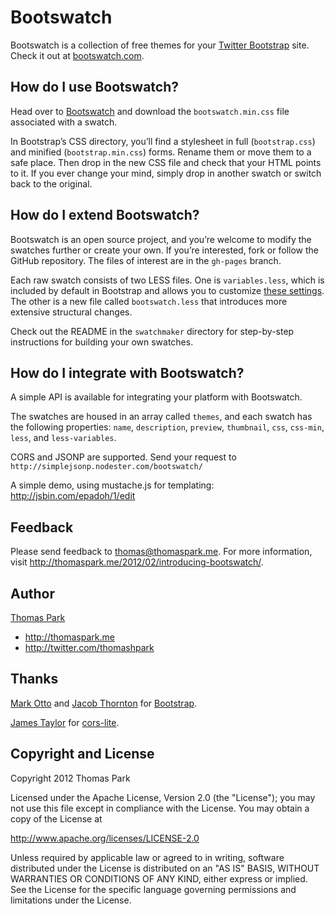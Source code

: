 Bootswatch
==========

Bootswatch is a collection of free themes for your [Twitter Bootstrap](http://twitter.github.com/bootstrap/) site. Check it out at [bootswatch.com](http://bootswatch.com).

How do I use Bootswatch?
-----
Head over to [Bootswatch](http://bootswatch.com) and download the `bootswatch.min.css` file associated with a swatch.

In Bootstrap’s CSS directory, you’ll find a stylesheet in full (`bootstrap.css`) and minified (`bootstrap.min.css`) forms. Rename them or move them to a safe place. Then drop in the new CSS file and check that your HTML points to it. If you ever change your mind, simply drop in another swatch or switch back to the original.

How do I extend Bootswatch?
------
Bootswatch is an open source project, and you’re welcome to modify the swatches further or create your own. If you’re interested, fork or follow the GitHub repository. The files of interest are in the `gh-pages` branch.

Each raw swatch consists of two LESS files. One is `variables.less`, which is included by default in Bootstrap and allows you to customize [these settings](http://twitter.github.com/bootstrap/less.html#variables). The other is a new file called `bootswatch.less` that introduces more extensive structural changes.

Check out the README in the `swatchmaker` directory for step-by-step instructions for building your own swatches.

How do I integrate with Bootswatch?
-----

A simple API is available for integrating your platform with Bootswatch.

The swatches are housed in an array called `themes`, and each swatch has the following properties:  `name`, `description`, `preview`, `thumbnail`, `css`, `css-min`, `less`, and `less-variables`.

CORS and JSONP are supported. Send your request to `http://simplejsonp.nodester.com/bootswatch/`

A simple demo, using mustache.js for templating: http://jsbin.com/epadoh/1/edit


Feedback
------
Please send feedback to thomas@thomaspark.me. For more information, visit http://thomaspark.me/2012/02/introducing-bootswatch/.

Author
------
[Thomas Park](http://github.com/thomaspark)

+ http://thomaspark.me
+ http://twitter.com/thomashpark

Thanks
------
[Mark Otto](http://github.com/markdotto) and [Jacob Thornton](http://github.com/fat) for [Bootstrap](https://github.com/twitter/bootstrap).

[James Taylor](http://github.com/jostylr) for [cors-lite](https://github.com/jostylr/cors-lite).


Copyright and License
----
Copyright 2012 Thomas Park

Licensed under the Apache License, Version 2.0 (the "License"); you may not use this file except in compliance with the License. You may obtain a copy of the License at

http://www.apache.org/licenses/LICENSE-2.0

Unless required by applicable law or agreed to in writing, software distributed under the License is distributed on an "AS IS" BASIS, WITHOUT WARRANTIES OR CONDITIONS OF ANY KIND, either express or implied. See the License for the specific language governing permissions and limitations under the License.